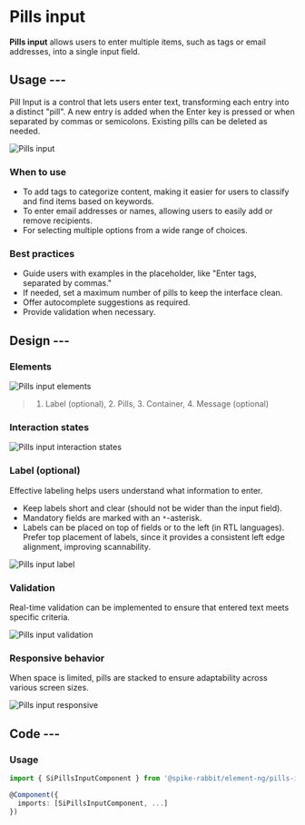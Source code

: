 # Pills input

**Pills input** allows users to enter multiple items, such as tags or email addresses, into a single input field.

## Usage ---

Pill Input is a control that lets users enter text, transforming each entry into a distinct "pill".
A new entry is added when the Enter key is pressed or when separated by commas or semicolons.
Existing pills can be deleted as needed.

![Pills input](images/pills-input.png)

### When to use

- To add tags to categorize content, making it easier for users to classify and find items based on keywords.
- To enter email addresses or names, allowing users to easily add or remove recipients.
- For selecting multiple options from a wide range of choices.

### Best practices

- Guide users with examples in the placeholder, like "Enter tags, separated by commas."
- If needed, set a maximum number of pills to keep the interface clean.
- Offer autocomplete suggestions as required.
- Provide validation when necessary.

## Design ---

### Elements

![Pills input elements](images/pills-input-element.png)

> 1. Label (optional), 2. Pills, 3. Container, 4. Message (optional)

### Interaction states

![Pills input interaction states](images/pills-input-states.png)

### Label (optional)

Effective labeling helps users understand what information to enter.

- Keep labels short and clear (should not be wider than the input field).
- Mandatory fields are marked with an `*`-asterisk.
- Labels can be placed on top of fields or to the left (in RTL languages).
  Prefer top placement of labels, since it provides a consistent left edge alignment, improving scannability.

![Pills input label](images/pills-input-label.png)

### Validation

Real-time validation can be implemented to ensure that entered text meets specific
criteria.

![Pills input validation](images/pills-input-validation.png)

### Responsive behavior

When space is limited, pills are stacked to ensure adaptability across various screen sizes.

![Pills input responsive](images/pills-input-responsive.png)

## Code ---

### Usage

```ts
import { SiPillsInputComponent } from '@spike-rabbit/element-ng/pills-input';

@Component({
  imports: [SiPillsInputComponent, ...]
})
```

<si-docs-component example="si-pills-input/si-pills-input" height="250"></si-docs-component>

<si-docs-api component="SiPillsInputComponent"></si-docs-api>

<si-docs-api directive="SiPillsInputCsvDirective"></si-docs-api>

<si-docs-types></si-docs-types>
